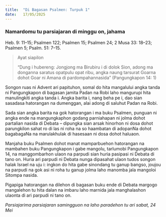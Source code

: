 ```yaml
---
title:  "Di Bagasan Psalmen: Turpuk 1"
date:   17/05/2025
---
```


### Namardomu tu parsiajaran di minggu on, jahama

Heb. 9: 11–15; Psalmen 122; Psalmen 15; Psalmen 24; 2 Musa 33: 18–23; Psalmen 5; Psalm. 51: 7–15.

> <p>Ayat siapilon</p>
> “Dung i hubereng: Jongjong ma Birubiru i di dolok Sion, adong ma donganna saratus opatpulu opat ribu, angka naung tarsurat Goarna dohot Goar ni Amana di pardompahannasida” (Pangungkapon 14: 1)

Songon ruas ni Advent ari papituhon, somal do hita mangalului angka tanda ni Pangungkapon di bagasan jamita Padan na Robi laho mangurupi hita manulingkiti angka tanda i. Angka barita i, nang beha pe i, dao sian sasadasa hatorangan na dumenggan, alai adong di saluhut Padan na Robi.

Sada sian angka barita na gok hatorangan i ma buku Psalmen, punguan ni angka ende na mangungkaphon godang parniahapan ni jolma dohot partalian nasida di Debata – dipungka sian arsak hinorhon ni dosa dohot parungkilon sahat ro di las ni roha na so haambatan di adopanNa dohot bagabagaNa na marulakhulak di hasesaan ni dosa dohot haluaon.

Manjaha buku Psalmen dohot manat mamparbuehon hatorangan na mambahen buku Pangungkapon i gabe mangolu, tarlumobi Pangungkapon 14, na manggombarhon ulaon na parpudi sian huria pasipasi ni Debata di tano on. Huria ari parpudi ni Debata nunga dipasahat ulaon tudos songon halak Israel na uju i: ingkon do hita gabe sinondang tu ganup bangso, joujou na parpudi na gok asi ni roha tu ganup jolma laho manomba jala mangoloi Sitompa nasida.

Pigapiga hatorangan na dilehon di bagasan buku ende di Debata margogo mangalehon tu hita dalan na imbaru laho marnida jala manghalashon ulaonta di ari parpudi ni tano on.

_Parsiajarima parsiajaran samingguon na laho paradehon tu ari sabat, 24 Mei_